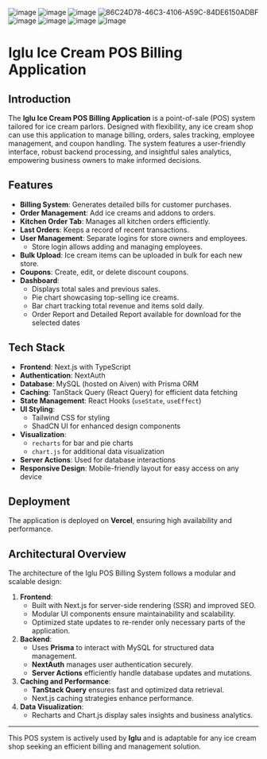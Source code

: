 ![image](https://github.com/user-attachments/assets/84a39414-7836-4a38-9721-bce9fab7ff3e)
![image](https://github.com/user-attachments/assets/d272c565-0cfe-4198-b146-25828a8a701b)
![image](https://github.com/user-attachments/assets/d48ac14e-4747-4781-b9eb-36b90cfb6057) ![86C24D78-46C3-4106-A59C-84DE6150ADBF](https://github.com/user-attachments/assets/ae4da05e-0ea2-4ad0-8e56-2e6d7974637d)
![image](https://github.com/user-attachments/assets/2f03fd4b-c526-4d46-932b-c0fd103de75b)
![image](https://github.com/user-attachments/assets/4e0bfe7e-eec4-420b-930e-7ced02feecf9)
![image](https://github.com/user-attachments/assets/41d60852-cbf6-4405-9bc9-866d45051541)
![image](https://github.com/user-attachments/assets/0a757ea3-0e61-4e08-ba2a-77d733526624)

# Iglu Ice Cream POS Billing Application

## Introduction
The **Iglu Ice Cream POS Billing Application** is a point-of-sale (POS) system tailored for ice cream parlors. Designed with flexibility, any ice cream shop can use this application to manage billing, orders, sales tracking, employee management, and coupon handling. The system features a user-friendly interface, robust backend processing, and insightful sales analytics, empowering business owners to make informed decisions.

## Features
- **Billing System**: Generates detailed bills for customer purchases.
- **Order Management**: Add ice creams and addons to orders.
- **Kitchen Order Tab**: Manages all kitchen orders efficiently.
- **Last Orders**: Keeps a record of recent transactions.
- **User Management**: Separate logins for store owners and employees.
  - Store login allows adding and managing employees.
- **Bulk Upload**: Ice cream items can be uploaded in bulk for each new store.
- **Coupons**: Create, edit, or delete discount coupons.
- **Dashboard**:
  - Displays total sales and previous sales.
  - Pie chart showcasing top-selling ice creams.
  - Bar chart tracking total revenue and items sold daily.
  - Order Report and Detailed Report available for download for the selected dates

## Tech Stack
- **Frontend**: Next.js with TypeScript
- **Authentication**: NextAuth
- **Database**: MySQL (hosted on Aiven) with Prisma ORM
- **Caching**: TanStack Query (React Query) for efficient data fetching
- **State Management**: React Hooks (`useState`, `useEffect`)
- **UI Styling**:
  - Tailwind CSS for styling
  - ShadCN UI for enhanced design components
- **Visualization**:
  - `recharts` for bar and pie charts
  - `chart.js` for additional data visualization
- **Server Actions**: Used for database interactions
- **Responsive Design**: Mobile-friendly layout for easy access on any device

## Deployment
The application is deployed on **Vercel**, ensuring high availability and performance.

## Architectural Overview
The architecture of the Iglu POS Billing System follows a modular and scalable design:
1. **Frontend**:
   - Built with Next.js for server-side rendering (SSR) and improved SEO.
   - Modular UI components ensure maintainability and scalability.
   - Optimized state updates to re-render only necessary parts of the application.
2. **Backend**:
   - Uses **Prisma** to interact with MySQL for structured data management.
   - **NextAuth** manages user authentication securely.
   - **Server Actions** efficiently handle database updates and mutations.
3. **Caching and Performance**:
   - **TanStack Query** ensures fast and optimized data retrieval.
   - Next.js caching strategies enhance performance.
4. **Data Visualization**:
   - Recharts and Chart.js display sales insights and business analytics.

---
This POS system is actively used by **Iglu** and is adaptable for any ice cream shop seeking an efficient billing and management solution.


